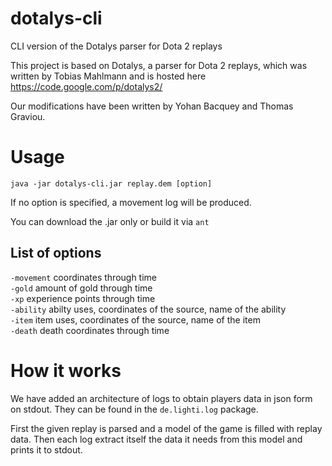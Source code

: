 # dotalys-cli
CLI version of the Dotalys  parser for Dota 2 replays

This project is based on Dotalys, a parser for Dota 2 replays, which was written by Tobias Mahlmann and is hosted here https://code.google.com/p/dotalys2/

Our modifications have been written by Yohan Bacquey and Thomas Graviou.

# Usage
<code>java -jar dotalys-cli.jar replay.dem [option]</code>

If no option is specified, a movement log will be produced.

You can download the .jar only or build it via <code>ant</code>

## List of options
<code>-movement</code>  coordinates through time                                        <br/>
<code>-gold</code>      amount of gold through time                                     <br/>
<code>-xp</code>        experience points through time                                  <br/>
<code>-ability</code>   abilty uses, coordinates of the source, name of the ability     <br/>
<code>-item</code>      item uses, coordinates of the source, name of the item          <br/> 
<code>-death</code>     death coordinates through time                                  <br/>


# How it works
We have added an architecture of logs to obtain players data in json form on stdout.
They can be found in the <code>de.lighti.log</code> package.

First the given replay is parsed and a model of the game is filled with replay data.
Then each log extract itself the data it needs from this model and prints it to stdout.

